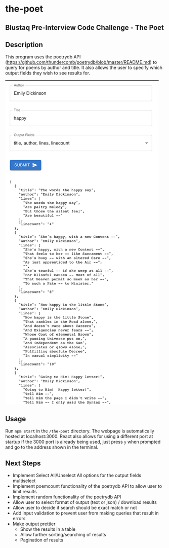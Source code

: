 # the-poet
Blustaq Pre-Interview Code Challenge - The Poet
---

## Description
This program uses the poetrydb API (https://github.com/thundercomb/poetrydb/blob/master/README.md) to query for poems by author and title. It also allows the user to specify which output fields they wish to see results for.


![Query Screenshot](poet.png)


## Usage
Run `npm start` in the `/the-poet` directory. 
The webpage is automatically hosted at localhost:3000. React also allows for using a different port at startup if the 3000 port is already being used, just press `y` when prompted and go to the address shown in the terminal.


## Next Steps
- Implement Select All/Unselect All options for the output fields multiselect
- Implement poemcount functionality of the poetrydb API to allow user to limit results
- Implement random functionality of the poetrydb API
- Allow user to select format of output (text or json) / download results
- Allow user to decide if search should be exact match or not
- Add input validation to prevent user from making queries that result in errors
- Make output prettier
    - Show the results in a table
    - Allow further sorting/searching of results
    - Pagination of results